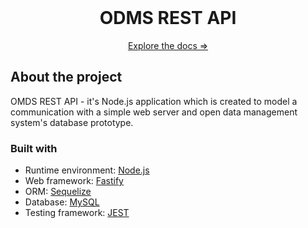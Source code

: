 <div id="top"></div>

<br />
<div align="center">
  <h1 align="center">ODMS REST API</h1>
  <p align="center">
    <a href="https://github.com/othneildrew/Best-README-Template">Explore the docs &Rightarrow;</a>
  </p>
</div>

## About the project

OMDS REST API - it's Node.js application which is created to model a communication with a simple web server and open data management system's database prototype.

### Built with

- Runtime environment: [Node.js](https://nodejs.org/)
- Web framework: [Fastify](https://www.fastify.io/)
- ORM: [Sequelize](https://sequelize.org/)
- Database: [MySQL](https://www.mysql.com/)
- Testing framework: [JEST](https://jestjs.io/)
